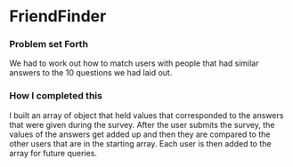 # FriendFinder

### Problem set Forth

We had to work out how to match users with people that had similar answers to the 10 questions we had laid out.

### How I completed this

I built an array of object that held values that corresponded to the answers that were given during the survey.  After the user submits the survey, the values of the answers get added up and then they are compared to the other users that are in the starting array.  Each user is then added to the array for future queries.